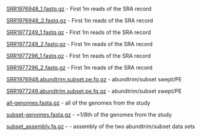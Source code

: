 [SRR1976948_1.fastq.gz](https://s3-us-west-1.amazonaws.com/dib-training.ucdavis.edu/metagenomics-scripps-2016-10-12/SRR1976948_1.fastq.gz) - First 1m reads of the SRA record

[SRR1976948_2.fastq.gz](https://s3-us-west-1.amazonaws.com/dib-training.ucdavis.edu/metagenomics-scripps-2016-10-12/SRR1976948_2.fastq.gz) - First 1m reads of the SRA record

[SRR1977249_1.fastq.gz](https://s3-us-west-1.amazonaws.com/dib-training.ucdavis.edu/metagenomics-scripps-2016-10-12/SRR1977249_1.fastq.gz) - First 1m reads of the SRA record

[SRR1977249_2.fastq.gz](https://s3-us-west-1.amazonaws.com/dib-training.ucdavis.edu/metagenomics-scripps-2016-10-12/SRR1977249_2.fastq.gz) - First 1m reads of the SRA record

[SRR1977296_1.fastq.gz](https://s3-us-west-1.amazonaws.com/dib-training.ucdavis.edu/metagenomics-scripps-2016-10-12/SRR1977296_1.fastq.gz) - First 1m reads of the SRA record

[SRR1977296_2.fastq.gz](https://s3-us-west-1.amazonaws.com/dib-training.ucdavis.edu/metagenomics-scripps-2016-10-12/SRR1977296_2.fastq.gz) - First 1m reads of the SRA record

[SRR1976948.abundtrim.subset.pe.fq.gz](https://s3-us-west-1.amazonaws.com/dib-training.ucdavis.edu/metagenomics-scripps-2016-10-12/SRR1976948.abundtrim.subset.pe.fq.gz) - abundtrim/subset swept/PE

[SRR1977249.abundtrim.subset.pe.fq.gz](https://s3-us-west-1.amazonaws.com/dib-training.ucdavis.edu/metagenomics-scripps-2016-10-12/SRR1977249.abundtrim.subset.pe.fq.gz) - abundtrim/subset swept/PE

[all-genomes.fasta.gz](https://s3-us-west-1.amazonaws.com/dib-training.ucdavis.edu/metagenomics-scripps-2016-10-12/all-genomes.fasta.gz) - all of the genomes from the study

[subset-genomes.fasta.gz](https://s3-us-west-1.amazonaws.com/dib-training.ucdavis.edu/metagenomics-scripps-2016-10-12/subset-genomes.fasta.gz) - ~1/8th of the genomes from the study

[subset_assembly.fa.gz](https://s3-us-west-1.amazonaws.com/dib-training.ucdavis.edu/metagenomics-scripps-2016-10-12/subset_assembly.fa.gz) -  - assembly of the two abundtrim/subset data sets
